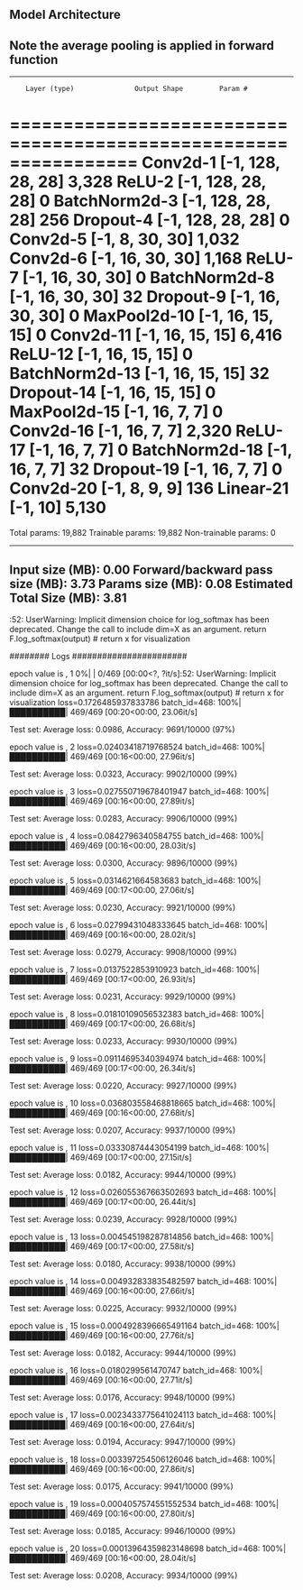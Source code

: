 ## Model Architecture ## 

## Note the average pooling is applied in forward function ##

----------------------------------------------------------------
        Layer (type)               Output Shape         Param #
================================================================
            Conv2d-1          [-1, 128, 28, 28]           3,328
              ReLU-2          [-1, 128, 28, 28]               0
       BatchNorm2d-3          [-1, 128, 28, 28]             256
           Dropout-4          [-1, 128, 28, 28]               0
            Conv2d-5            [-1, 8, 30, 30]           1,032
            Conv2d-6           [-1, 16, 30, 30]           1,168
              ReLU-7           [-1, 16, 30, 30]               0
       BatchNorm2d-8           [-1, 16, 30, 30]              32
           Dropout-9           [-1, 16, 30, 30]               0
        MaxPool2d-10           [-1, 16, 15, 15]               0
           Conv2d-11           [-1, 16, 15, 15]           6,416
             ReLU-12           [-1, 16, 15, 15]               0
      BatchNorm2d-13           [-1, 16, 15, 15]              32
          Dropout-14           [-1, 16, 15, 15]               0
        MaxPool2d-15             [-1, 16, 7, 7]               0
           Conv2d-16             [-1, 16, 7, 7]           2,320
             ReLU-17             [-1, 16, 7, 7]               0
      BatchNorm2d-18             [-1, 16, 7, 7]              32
          Dropout-19             [-1, 16, 7, 7]               0
           Conv2d-20              [-1, 8, 9, 9]             136
           Linear-21                   [-1, 10]           5,130
================================================================
Total params: 19,882
Trainable params: 19,882
Non-trainable params: 0

----------------------------------------------------------------
Input size (MB): 0.00
Forward/backward pass size (MB): 3.73
Params size (MB): 0.08
Estimated Total Size (MB): 3.81
----------------------------------------------------------------
<ipython-input-28-f32fef0cdb4a>:52: UserWarning: Implicit dimension choice for log_softmax has been deprecated. Change the call to include dim=X as an argument.
  return  F.log_softmax(output)   # return x for visualization
  
  
  ######## Logs #######################
  
  
  
  
  epoch value is ,  1
  0%|          | 0/469 [00:00<?, ?it/s]<ipython-input-28-f32fef0cdb4a>:52: UserWarning: Implicit dimension choice for log_softmax has been deprecated. Change the call to include dim=X as an argument.
  return  F.log_softmax(output)   # return x for visualization
loss=0.1726485937833786 batch_id=468: 100%|██████████| 469/469 [00:20<00:00, 23.06it/s]

Test set: Average loss: 0.0986, Accuracy: 9691/10000 (97%)

epoch value is ,  2
loss=0.02403418719768524 batch_id=468: 100%|██████████| 469/469 [00:16<00:00, 27.96it/s]

Test set: Average loss: 0.0323, Accuracy: 9902/10000 (99%)

epoch value is ,  3
loss=0.027550719678401947 batch_id=468: 100%|██████████| 469/469 [00:16<00:00, 27.89it/s]

Test set: Average loss: 0.0283, Accuracy: 9906/10000 (99%)

epoch value is ,  4
loss=0.0842796340584755 batch_id=468: 100%|██████████| 469/469 [00:16<00:00, 28.03it/s]

Test set: Average loss: 0.0300, Accuracy: 9896/10000 (99%)

epoch value is ,  5
loss=0.0314621664583683 batch_id=468: 100%|██████████| 469/469 [00:17<00:00, 27.06it/s]

Test set: Average loss: 0.0230, Accuracy: 9921/10000 (99%)

epoch value is ,  6
loss=0.02799431048333645 batch_id=468: 100%|██████████| 469/469 [00:16<00:00, 28.02it/s]

Test set: Average loss: 0.0279, Accuracy: 9908/10000 (99%)

epoch value is ,  7
loss=0.0137522853910923 batch_id=468: 100%|██████████| 469/469 [00:17<00:00, 26.93it/s]

Test set: Average loss: 0.0231, Accuracy: 9929/10000 (99%)

epoch value is ,  8
loss=0.01810109056532383 batch_id=468: 100%|██████████| 469/469 [00:17<00:00, 26.68it/s]

Test set: Average loss: 0.0233, Accuracy: 9930/10000 (99%)

epoch value is ,  9
loss=0.09114695340394974 batch_id=468: 100%|██████████| 469/469 [00:17<00:00, 26.34it/s]

Test set: Average loss: 0.0220, Accuracy: 9927/10000 (99%)

epoch value is ,  10
loss=0.036803558468818665 batch_id=468: 100%|██████████| 469/469 [00:16<00:00, 27.68it/s]

Test set: Average loss: 0.0207, Accuracy: 9937/10000 (99%)

epoch value is ,  11
loss=0.03330874443054199 batch_id=468: 100%|██████████| 469/469 [00:17<00:00, 27.15it/s]

Test set: Average loss: 0.0182, Accuracy: 9944/10000 (99%)

epoch value is ,  12
loss=0.026055367663502693 batch_id=468: 100%|██████████| 469/469 [00:17<00:00, 26.44it/s]

Test set: Average loss: 0.0239, Accuracy: 9928/10000 (99%)

epoch value is ,  13
loss=0.004545198287814856 batch_id=468: 100%|██████████| 469/469 [00:17<00:00, 27.58it/s]

Test set: Average loss: 0.0180, Accuracy: 9938/10000 (99%)

epoch value is ,  14
loss=0.004932833835482597 batch_id=468: 100%|██████████| 469/469 [00:16<00:00, 27.66it/s]

Test set: Average loss: 0.0225, Accuracy: 9932/10000 (99%)

epoch value is ,  15
loss=0.0004928396665491164 batch_id=468: 100%|██████████| 469/469 [00:16<00:00, 27.76it/s]

Test set: Average loss: 0.0182, Accuracy: 9944/10000 (99%)

epoch value is ,  16
loss=0.0180299561470747 batch_id=468: 100%|██████████| 469/469 [00:16<00:00, 27.71it/s]

Test set: Average loss: 0.0176, Accuracy: 9948/10000 (99%)

epoch value is ,  17
loss=0.0023433775641024113 batch_id=468: 100%|██████████| 469/469 [00:16<00:00, 27.64it/s]

Test set: Average loss: 0.0194, Accuracy: 9947/10000 (99%)

epoch value is ,  18
loss=0.003397254506126046 batch_id=468: 100%|██████████| 469/469 [00:16<00:00, 27.86it/s]

Test set: Average loss: 0.0175, Accuracy: 9941/10000 (99%)

epoch value is ,  19
loss=0.0004057574551552534 batch_id=468: 100%|██████████| 469/469 [00:16<00:00, 27.80it/s]

Test set: Average loss: 0.0185, Accuracy: 9946/10000 (99%)

epoch value is ,  20
loss=0.00013964359823148698 batch_id=468: 100%|██████████| 469/469 [00:16<00:00, 28.04it/s]

Test set: Average loss: 0.0208, Accuracy: 9934/10000 (99%)

  
  
  
